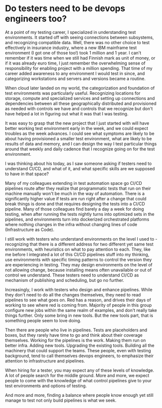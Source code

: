 # Do testers need to be devops engineers too?

At a point of my testing career, I specialized in understanding test environments. It started off with seeing connections between subsystems, and recognizing compatible data. Well, there was no other choice to test effectively in insurance industry, where a new IBM mainframe test environment (I got one of those too!) took 1 million and 1 year. I can't remember if it was time when we still had Finnish mark as unit of money, or if it was already euro time, I just remember the overwhelming sense of responsibility for enabling  project with a million spending. That time of my career added awareness to any environment I would test in since, and categorizing workstations and servers and versions became a routine.

When cloud later landed on my world, the categorization and foundation of test environments was particularly useful. Recognizing locations for storage, compute and specialized services and setting up connections and dependencies between all these geographically distributed and provisioned as needed with controls we have and controls that we recognize but don't have helped a lot in figuring out what it was that I was testing.

It was easy to grasp that the new project that I just started with will have better working test environment early in the week, and we could expect troubles as the week advances. I could see what symptoms are likely to be about having provisioned a smaller test environment, what are likely to be results of data and memory, and I can design the way I test particular things around that weekly and daily cadence that I recognize going on for the test environment.

I was thinking about his today, as I saw someone asking if testers need to understand CI/CD, and what of it, and what specific skills are we supposed to have in that space?

Many of my colleagues extending in test automation space go CI/CD pipelines route after they realize that programmatic tests that run on their machine manually won't be much in the way of automation. There is a significantly higher value if tests are run right after a change that could break things is done and that requires designing the tests into a CI/CD pipeline. Many of those colleagues find barely a day a week for doing testing, when after running the tests nightly turns into optimized sets in the pipelines, and environments turn into dockerized orchestrated platforms where nothing changes in the infra without changing lines of code (Infrastructure as Code).

I still work with testers who understand environments on the level I used to - recognizing that there is a different address for two different yet same test environments, with heuristics on what to pay attention to each. They, like me before I integrated a lot of this CI/CD pipelines stuff into my thinking, use environments with specific timing patterns to control the version they are experiencing in testing. They may design environments on the level of not allowing change, because installing means often unavailable or out of control we understand. These testers need to understand CI/CD as mechanism of publishing and scheduling, but go no further.

Increasingly, I work with testers who design and enhance pipelines. While they don't need to do all the changes themselves, they need to read pipelines to see what goes on. Red has a reason, and drives their days of working to see where red is coming from. Majority of people in this group configure new jobs within the same realm of examples, and don't really take things further. Only some bring in new tools. But the new tools part, that is something people seem to love doing.

Then there are people who live in pipelines. Tests are placeholders and boxes, but they rarely have time to go and think about their coverage themselves. Working for the pipelines is the work. Making them run on better infra. Adding new tools. Upgrading the existing tools. Building all the machinery that could support the teams. These people, even with testing background, tend to call themselves devops engineers, to emphasize their attention to infrastructure and pipelines.

When hiring for a tester, you may expect any of these levels of knowledge. A lot of people search for the middle ground. More and more, we expect people to come with the knowledge of what control pipelines give to your test environments and options of testing.

And more and more, finding a balance where people know enough yet still manage to test not only build pipelines is what we seek.
